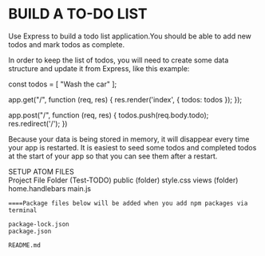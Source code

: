 # BUILD A TO-DO LIST

Use Express to build a todo list application.You should be able to add new todos and mark todos as complete.

In order to keep the list of todos, you will need to create some data structure and update it from Express, like this example:

const todos = [
  "Wash the car"
];

app.get("/", function (req, res) {
  res.render('index', { todos: todos });
});

app.post("/", function (req, res) {
  todos.push(req.body.todo);
  res.redirect('/');
})

Because your data is being stored in memory, it will disappear every time your app is restarted. It is easiest to seed some todos and completed todos at the start of your app so that you can see them after a restart.


SETUP ATOM FILES  
  Project File Folder (Test-TODO)
    public (folder)
      style.css
    views (folder)
      home.handlebars
    main.js

    ====Package files below will be added when you add npm packages via terminal

    package-lock.json
    package.json   

    README.md
